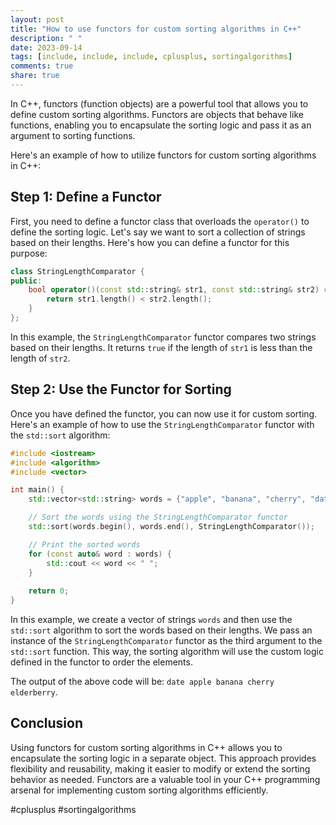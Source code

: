 ```yaml
---
layout: post
title: "How to use functors for custom sorting algorithms in C++"
description: " "
date: 2023-09-14
tags: [include, include, include, cplusplus, sortingalgorithms]
comments: true
share: true
---
```


In C++, functors (function objects) are a powerful tool that allows you to define custom sorting algorithms. Functors are objects that behave like functions, enabling you to encapsulate the sorting logic and pass it as an argument to sorting functions.

Here's an example of how to utilize functors for custom sorting algorithms in C++:

## Step 1: Define a Functor

First, you need to define a functor class that overloads the `operator()` to define the sorting logic. Let's say we want to sort a collection of strings based on their lengths. Here's how you can define a functor for this purpose:

```cpp
class StringLengthComparator {
public:
    bool operator()(const std::string& str1, const std::string& str2) const {
        return str1.length() < str2.length();
    }
};
```
In this example, the `StringLengthComparator` functor compares two strings based on their lengths. It returns `true` if the length of `str1` is less than the length of `str2`.

## Step 2: Use the Functor for Sorting

Once you have defined the functor, you can now use it for custom sorting. Here's an example of how to use the `StringLengthComparator` functor with the `std::sort` algorithm:

```cpp
#include <iostream>
#include <algorithm>
#include <vector>

int main() {
    std::vector<std::string> words = {"apple", "banana", "cherry", "date", "elderberry"};

    // Sort the words using the StringLengthComparator functor
    std::sort(words.begin(), words.end(), StringLengthComparator());

    // Print the sorted words
    for (const auto& word : words) {
        std::cout << word << " ";
    }
    
    return 0;
}
```

In this example, we create a vector of strings `words` and then use the `std::sort` algorithm to sort the words based on their lengths. We pass an instance of the `StringLengthComparator` functor as the third argument to the `std::sort` function. This way, the sorting algorithm will use the custom logic defined in the functor to order the elements.

The output of the above code will be: `date apple banana cherry elderberry`.

## Conclusion

Using functors for custom sorting algorithms in C++ allows you to encapsulate the sorting logic in a separate object. This approach provides flexibility and reusability, making it easier to modify or extend the sorting behavior as needed. Functors are a valuable tool in your C++ programming arsenal for implementing custom sorting algorithms efficiently.

#cplusplus #sortingalgorithms